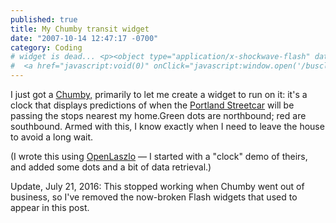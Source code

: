 ```yaml
---
published: true
title: My Chumby transit widget
date: "2007-10-14 12:47:17 -0700"
category: Coding
# widget is dead... <p><object type="application/x-shockwave-flash" data="/busclock.lzr=swf7.swf?lzproxied=false" width="320" height="240" style="float:right; margin: 4px;"><param name="movie" value="/busclock.lzx.lzr=swf7.swf?lzproxied=false"></param><param name="quality" value="high"></param><param name="scale" value="noscale"></param><param name="salign" value="LT"></param><param name="menu" value="false"></param></object>
#  <a href="javascript:void(0)" onClick="javascript:window.open('/busclock.html', 'busclock', 'status=0,location=0,width=336,height=256');">Click here</a> for this widget in its own window.
---
```


I just got a <a href="http://www.chumby.com/">Chumby,</a>
primarily to let me create a widget to run on it: it's a clock that displays
predictions of when the <a href="http://www.portlandstreetcar.org/map.php">Portland Streetcar</a>
will be passing the stops nearest my home.<!--more-->Green dots are northbound;
red are southbound. Armed with this, I know exactly when I need to leave the
house to avoid a long wait.

(I wrote this using <a href="http://www.openlaszlo.org/">OpenLaszlo</a>
&mdash; I started with a "clock" demo of theirs, and added some dots and a bit
of data retrieval.)

Update, July 21, 2016: This stopped working when Chumby went out of business,
so I've removed the now-broken Flash widgets that used to appear in this post.
